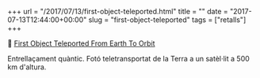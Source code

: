 +++
url = "/2017/07/13/first-object-teleported.html"
title = ""
date = "2017-07-13T12:44:00+00:00"
slug = "first-object-teleported"
tags = ["retalls"]
+++

📎 [First Object Teleported From Earth To Orbit](https://science.slashdot.org/story/17/07/11/1417253/first-object-teleported-from-earth-to-orbit)

Entrellaçament quàntic. Fotó teletransportat de la Terra a un satèl·lit a 500 km d'altura.

